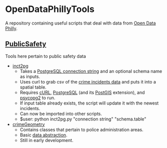 # OpenDataPhillyTools
A repository containing useful scripts that deal with data from [Open Data Philly](https://www.opendataphilly.org/).

## [PublicSafety](https://github.com/cfh294/OpenDataPhillyTools/tree/master/PublicSafety)
Tools here pertain to public safety data

* [inct2pg](https://github.com/cfh294/OpenDataPhillyTools/blob/master/PublicSafety/inct2pg.py)
    - Takes a [PostgreSQL connection string](https://wiki.postgresql.org/wiki/Using_psycopg2_with_PostgreSQL#Connect_to_Postgres) and an optional schema name as inputs.
    - Uses curl to grab csv of the [crime incidents data](https://www.opendataphilly.org/dataset/crime-incidents) and puts it into a spatial table.
    - Requires [cURL](https://curl.haxx.se/), [PostgreSQL](https://www.postgresql.org/) (and its [PostGIS](http://www.postgis.net/) extension), and [psycopg2](http://initd.org/psycopg/) to run.
    - If input table already exists, the script will update it with the newest incidents.
    - Can now be imported into other scripts.
    - $user: python inct2pg.py "connection string" "schema.table"
* [crimeGeometry](https://github.com/cfh294/OpenDataPhillyTools/blob/master/PublicSafety/crimeGeometry.py)
    - Contains classes that pertain to police administration areas.
    - Basic [data abstraction](https://en.wikipedia.org/wiki/Abstraction_(software_engineering)).
    - Still in early development.
